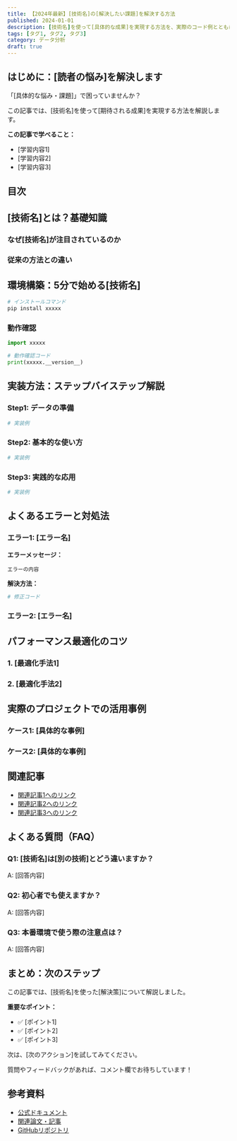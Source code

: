 ```yaml
---
title: 【2024年最新】[技術名]の[解決したい課題]を解決する方法
published: 2024-01-01
description: [技術名]を使って[具体的な成果]を実現する方法を、実際のコード例とともに解説します。[想定読者]の方に特におすすめです。
tags: [タグ1, タグ2, タグ3]
category: データ分析
draft: true
---
```


<!-- 
記事作成のチェックリスト：
- [ ] タイトルに検索キーワードを含める（32文字以内）
- [ ] descriptionは120文字以内で要約
- [ ] 見出し（h2）にもキーワードを自然に含める
- [ ] 2,000文字以上を目標
- [ ] コード例を3つ以上含める
- [ ] 画像・図表を2つ以上含める
- [ ] 関連記事へのリンクを3つ以上
- [ ] FAQセクションを追加
-->

## はじめに：[読者の悩み]を解決します

「[具体的な悩み・課題]」で困っていませんか？

この記事では、[技術名]を使って[期待される成果]を実現する方法を解説します。

**この記事で学べること：**
- [学習内容1]
- [学習内容2]
- [学習内容3]

## 目次

## [技術名]とは？基礎知識

### なぜ[技術名]が注目されているのか

### 従来の方法との違い

## 環境構築：5分で始める[技術名]

```bash
# インストールコマンド
pip install xxxxx
```

### 動作確認

```python
import xxxxx

# 動作確認コード
print(xxxxx.__version__)
```

## 実装方法：ステップバイステップ解説

### Step1: データの準備

```python
# 実装例
```

### Step2: 基本的な使い方

```python
# 実装例
```

### Step3: 実践的な応用

```python
# 実装例
```

## よくあるエラーと対処法

### エラー1: [エラー名]

**エラーメッセージ：**
```
エラーの内容
```

**解決方法：**
```python
# 修正コード
```

### エラー2: [エラー名]

## パフォーマンス最適化のコツ

### 1. [最適化手法1]

### 2. [最適化手法2]

## 実際のプロジェクトでの活用事例

### ケース1: [具体的な事例]

### ケース2: [具体的な事例]

## 関連記事

- [関連記事1へのリンク](/posts/xxx)
- [関連記事2へのリンク](/posts/xxx)
- [関連記事3へのリンク](/posts/xxx)

## よくある質問（FAQ）

### Q1: [技術名]は[別の技術]とどう違いますか？

A: [回答内容]

### Q2: 初心者でも使えますか？

A: [回答内容]

### Q3: 本番環境で使う際の注意点は？

A: [回答内容]

## まとめ：次のステップ

この記事では、[技術名]を使った[解決策]について解説しました。

**重要なポイント：**
- ✅ [ポイント1]
- ✅ [ポイント2]
- ✅ [ポイント3]

次は、[次のアクション]を試してみてください。

質問やフィードバックがあれば、コメント欄でお待ちしています！

## 参考資料

- [公式ドキュメント](https://example.com)
- [関連論文・記事](https://example.com)
- [GitHubリポジトリ](https://github.com/xxx)